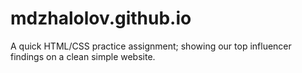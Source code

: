 # mdzhalolov.github.io
A quick HTML/CSS practice assignment; showing our top influencer findings on a clean simple website.
